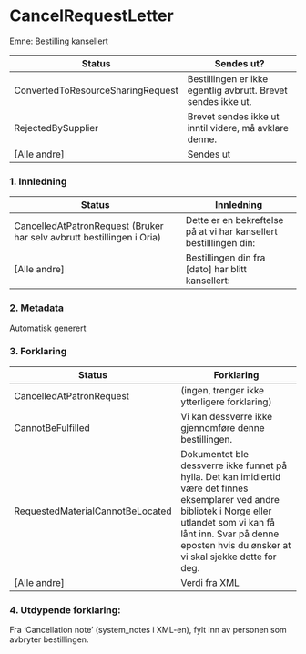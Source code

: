 # CancelRequestLetter

Emne: Bestilling kansellert

Status | Sendes ut?
---|---
ConvertedToResourceSharingRequest | Bestillingen er ikke egentlig avbrutt. Brevet sendes ikke ut.
RejectedBySupplier | Brevet sendes ikke ut inntil videre, må avklare denne.
[Alle andre] | Sendes ut

### 1. Innledning

Status | Innledning
---|---
CancelledAtPatronRequest (Bruker har selv avbrutt bestillingen i Oria) | Dette er en bekreftelse på at vi har kansellert bestilllingen din:
[Alle andre] | Bestillingen din fra [dato] har blitt kansellert: | 

### 2. Metadata

Automatisk generert

### 3. Forklaring

Status | Forklaring
---|---
CancelledAtPatronRequest | (ingen, trenger ikke ytterligere forklaring)
CannotBeFulfilled | Vi kan dessverre ikke gjennomføre denne bestillingen.
RequestedMaterialCannotBeLocated | Dokumentet ble dessverre ikke funnet på hylla. Det kan imidlertid være det finnes eksemplarer ved andre bibliotek i Norge eller utlandet som vi kan få lånt inn. Svar på denne eposten hvis du ønsker at vi skal sjekke dette for deg.
[Alle andre] | Verdi fra XML

### 4. Utdypende forklaring:

Fra ‘Cancellation note’  (system_notes i XML-en), fylt inn av personen som avbryter bestillingen.



